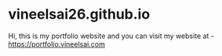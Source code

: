 # vineelsai26.github.io

Hi, this is my portfolio website and you can visit my website at - <https://portfolio.vineelsai.com>
